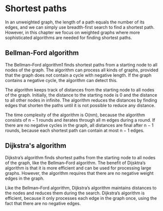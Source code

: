 # Shortest paths

In an unweighted graph, the length of a path equals the number of its edges, and we can simply use breadth-first search to find a shortest path. However, in this chapter we focus on weighted graphs where more sophisticated algorithms are needed for finding shortest paths.

## Bellman-Ford algorithm

The Bellman–Ford algorithm1 finds shortest paths from a starting node to all nodes of the graph. The algorithm can process all kinds of graphs, provided that the graph does not contain a cycle with negative length. If the graph contains a negative cycle, the algorithm can detect this.

The algorithm keeps track of distances from the starting node to all nodes of the graph. Initially, the distance to the starting node is 0 and the distance to all other nodes in infinite. The algorithm reduces the distances by finding edges that shorten the paths until it is not possible to reduce any distance.

The time complexity of the algorithm is O(nm), because the algorithm consists of n − 1 rounds and iterates through all m edges during a round. If there are no negative cycles in the graph, all distances are final after n − 1 rounds, because each shortest path can contain at most n − 1 edges.


## Dijkstra's algorithm

Dijkstra’s algorithm finds shortest paths from the starting node to all nodes of the graph, like the Bellman–Ford algorithm. The benefit of Dijsktra’s algorithm is that it is more efficient and can be used for processing large graphs. However, the algorithm requires that there are no negative weight edges in the graph.

Like the Bellman–Ford algorithm, Dijkstra’s algorithm maintains distances to the nodes and reduces them during the search. Dijkstra’s algorithm is efficient, because it only processes each edge in the graph once, using the fact that there are no negative edges.

